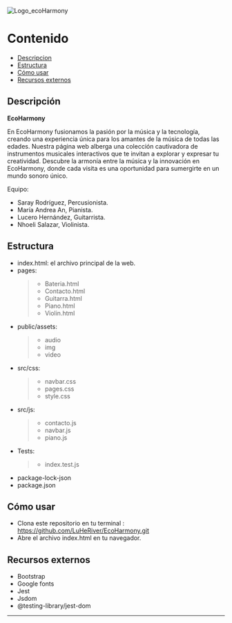 ![Logo_ecoHarmony](https://github.com/LuHeRiver/EcoHarmony/assets/136989574/a5c80b22-077e-49a2-97c9-8554a0a408c2)

# Contenido
+ [Descripcion](#Descripción)
+ [Estructura](#Estructura)
+ [Cómo usar](#Cómo-usar)
+ [Recursos externos](#Recursos-externos)

## Descripción 

**EcoHarmony**

En EcoHarmony fusionamos la pasión por la música y la tecnología, creando una experiencia única para los amantes de 
la música de todas las edades. Nuestra página web alberga una colección cautivadora de instrumentos musicales 
interactivos que te invitan a explorar y expresar tu creatividad. Descubre la armonía entre la música y 
la innovación en EcoHarmony, donde cada visita es una oportunidad para sumergirte en un mundo sonoro único.

Equipo:
+ Saray Rodríguez, Percusionista.
+ María Andrea An, Pianista.
+ Lucero Hernández, Guitarrista.
+ Nhoeli Salazar, Violinista.

## Estructura
+ index.html: el archivo principal de la web.
+ pages:
  > + Bateria.html
  > + Contacto.html
  > + Guitarra.html
  > + Piano.html
  > + Violin.html
+ public/assets:
  > + audio
  > + img
  > + video
+ src/css:
  > + navbar.css
  > + pages.css
  > + style.css
+ src/js:
  > + contacto.js
  > + navbar.js
  > + piano.js
+ Tests:
  > + index.test.js
+ package-lock-json
+ package.json

## Cómo usar

+ Clona este repositorio en tu terminal : https://github.com/LuHeRiver/EcoHarmony.git
+ Abre el archivo index.html en tu navegador.

## Recursos externos

+ Bootstrap
+ Google fonts
+ Jest
+ Jsdom
+ @testing-library/jest-dom
-------------------------------------------------------------------------------------------------------------------------

